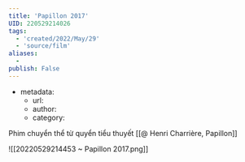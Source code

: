 ```yaml
---
title: 'Papillon 2017'
UID: 220529214026
tags:
  - 'created/2022/May/29'
  - 'source/film'
aliases:
  - 
publish: False
---
```

- metadata:
	- url:
	- author:
	- category:

Phim chuyển thể từ quyển tiểu thuyết [[@ Henri Charrière, Papillon]]

![[20220529214453 ~ Papillon 2017.png]]
